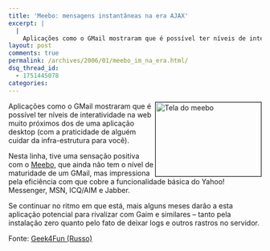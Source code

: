 ```yaml
---
title: 'Meebo: mensagens instantâneas na era AJAX'
excerpt: |
  |
    Aplicações como o GMail mostraram que é possível ter níveis de interatividade na web muito próximos dos de uma aplicação desktop (com a praticidade de alguém cuidar da infra-estrutura para você). Nesta linha, tive uma sensação positiva com o Meebo,...
layout: post
comments: true
permalink: /archives/2006/01/meebo_im_na_era.html/
dsq_thread_id:
  - 1751445078
categories:
---
```

<img title="Tela do meebo" src="//chester.me/archives/img/meebo.png" width="210" height="147" align="right" border="1" style="margin-left:2px;" />Aplicações como o GMail mostraram que é possível ter níveis de interatividade na web muito próximos dos de uma aplicação desktop (com a praticidade de alguém cuidar da infra-estrutura para você).

Nesta linha, tive uma sensação positiva com o [Meebo][1], que ainda não tem o nível de maturidade de um GMail, mas impressiona pela eficiência com que cobre a funcionalidade básica do Yahoo! Messenger, MSN, ICQ/AIM e Jabber.

Se continuar no ritmo em que está, mais alguns meses darão a esta aplicação potencial para rivalizar com Gaim e similares &#8211; tanto pela instalação zero quanto pelo fato de deixar logs e outros rastros no servidor.

Fonte: [Geek4Fun (Russo)][2]

 [1]: http://meebo.com
 [2]: http://www.terrabuio.org/
